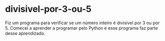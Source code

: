 # divisivel-por-3-ou-5
Fiz um programa para verificar se um número inteiro é divisível por 3 ou por 5.
Comecei a aprender a programar pelo Python e esse programa faz parte desse aprendizado.
